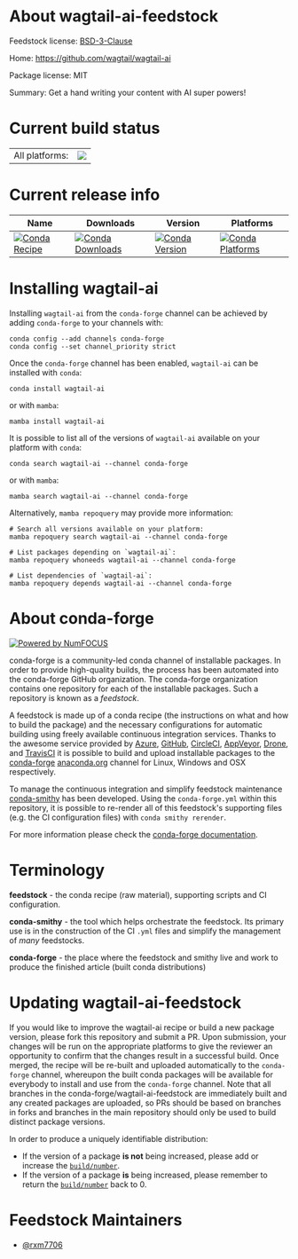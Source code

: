 About wagtail-ai-feedstock
==========================

Feedstock license: [BSD-3-Clause](https://github.com/conda-forge/wagtail-ai-feedstock/blob/main/LICENSE.txt)

Home: https://github.com/wagtail/wagtail-ai

Package license: MIT

Summary: Get a hand writing your content with AI super powers!

Current build status
====================


<table><tr><td>All platforms:</td>
    <td>
      <a href="https://dev.azure.com/conda-forge/feedstock-builds/_build/latest?definitionId=21418&branchName=main">
        <img src="https://dev.azure.com/conda-forge/feedstock-builds/_apis/build/status/wagtail-ai-feedstock?branchName=main">
      </a>
    </td>
  </tr>
</table>

Current release info
====================

| Name | Downloads | Version | Platforms |
| --- | --- | --- | --- |
| [![Conda Recipe](https://img.shields.io/badge/recipe-wagtail--ai-green.svg)](https://anaconda.org/conda-forge/wagtail-ai) | [![Conda Downloads](https://img.shields.io/conda/dn/conda-forge/wagtail-ai.svg)](https://anaconda.org/conda-forge/wagtail-ai) | [![Conda Version](https://img.shields.io/conda/vn/conda-forge/wagtail-ai.svg)](https://anaconda.org/conda-forge/wagtail-ai) | [![Conda Platforms](https://img.shields.io/conda/pn/conda-forge/wagtail-ai.svg)](https://anaconda.org/conda-forge/wagtail-ai) |

Installing wagtail-ai
=====================

Installing `wagtail-ai` from the `conda-forge` channel can be achieved by adding `conda-forge` to your channels with:

```
conda config --add channels conda-forge
conda config --set channel_priority strict
```

Once the `conda-forge` channel has been enabled, `wagtail-ai` can be installed with `conda`:

```
conda install wagtail-ai
```

or with `mamba`:

```
mamba install wagtail-ai
```

It is possible to list all of the versions of `wagtail-ai` available on your platform with `conda`:

```
conda search wagtail-ai --channel conda-forge
```

or with `mamba`:

```
mamba search wagtail-ai --channel conda-forge
```

Alternatively, `mamba repoquery` may provide more information:

```
# Search all versions available on your platform:
mamba repoquery search wagtail-ai --channel conda-forge

# List packages depending on `wagtail-ai`:
mamba repoquery whoneeds wagtail-ai --channel conda-forge

# List dependencies of `wagtail-ai`:
mamba repoquery depends wagtail-ai --channel conda-forge
```


About conda-forge
=================

[![Powered by
NumFOCUS](https://img.shields.io/badge/powered%20by-NumFOCUS-orange.svg?style=flat&colorA=E1523D&colorB=007D8A)](https://numfocus.org)

conda-forge is a community-led conda channel of installable packages.
In order to provide high-quality builds, the process has been automated into the
conda-forge GitHub organization. The conda-forge organization contains one repository
for each of the installable packages. Such a repository is known as a *feedstock*.

A feedstock is made up of a conda recipe (the instructions on what and how to build
the package) and the necessary configurations for automatic building using freely
available continuous integration services. Thanks to the awesome service provided by
[Azure](https://azure.microsoft.com/en-us/services/devops/), [GitHub](https://github.com/),
[CircleCI](https://circleci.com/), [AppVeyor](https://www.appveyor.com/),
[Drone](https://cloud.drone.io/welcome), and [TravisCI](https://travis-ci.com/)
it is possible to build and upload installable packages to the
[conda-forge](https://anaconda.org/conda-forge) [anaconda.org](https://anaconda.org/)
channel for Linux, Windows and OSX respectively.

To manage the continuous integration and simplify feedstock maintenance
[conda-smithy](https://github.com/conda-forge/conda-smithy) has been developed.
Using the ``conda-forge.yml`` within this repository, it is possible to re-render all of
this feedstock's supporting files (e.g. the CI configuration files) with ``conda smithy rerender``.

For more information please check the [conda-forge documentation](https://conda-forge.org/docs/).

Terminology
===========

**feedstock** - the conda recipe (raw material), supporting scripts and CI configuration.

**conda-smithy** - the tool which helps orchestrate the feedstock.
                   Its primary use is in the construction of the CI ``.yml`` files
                   and simplify the management of *many* feedstocks.

**conda-forge** - the place where the feedstock and smithy live and work to
                  produce the finished article (built conda distributions)


Updating wagtail-ai-feedstock
=============================

If you would like to improve the wagtail-ai recipe or build a new
package version, please fork this repository and submit a PR. Upon submission,
your changes will be run on the appropriate platforms to give the reviewer an
opportunity to confirm that the changes result in a successful build. Once
merged, the recipe will be re-built and uploaded automatically to the
`conda-forge` channel, whereupon the built conda packages will be available for
everybody to install and use from the `conda-forge` channel.
Note that all branches in the conda-forge/wagtail-ai-feedstock are
immediately built and any created packages are uploaded, so PRs should be based
on branches in forks and branches in the main repository should only be used to
build distinct package versions.

In order to produce a uniquely identifiable distribution:
 * If the version of a package **is not** being increased, please add or increase
   the [``build/number``](https://docs.conda.io/projects/conda-build/en/latest/resources/define-metadata.html#build-number-and-string).
 * If the version of a package **is** being increased, please remember to return
   the [``build/number``](https://docs.conda.io/projects/conda-build/en/latest/resources/define-metadata.html#build-number-and-string)
   back to 0.

Feedstock Maintainers
=====================

* [@rxm7706](https://github.com/rxm7706/)

